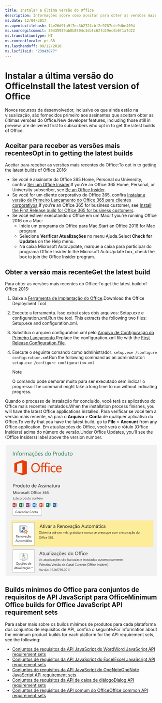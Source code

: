 ```yaml
---
title: Instalar a última versão do Office
description: Informações sobre como aceitar para obter as versões mais recentes do Office.
ms.date: 12/04/2017
ms.openlocfilehash: 14e26d9fa9f7ec3b2724cbf2e9787cde9dbe4094
ms.sourcegitcommit: 30435939ab8b8504c3dbfc62fd29ec6b0f1a7d22
ms.translationtype: HT
ms.contentlocale: pt-BR
ms.lasthandoff: 09/12/2018
ms.locfileid: "23943877"
---
```

# <a name="install-the-latest-version-of-office"></a><span data-ttu-id="6a01a-103">Instalar a última versão do Office</span><span class="sxs-lookup"><span data-stu-id="6a01a-103">Install the latest version of Office</span></span>

<span data-ttu-id="6a01a-104">Novos recursos de desenvolvedor, inclusive os que ainda estão na visualização, são fornecidos primeiro aos assinantes que aceitam obter as últimas versões do Office.</span><span class="sxs-lookup"><span data-stu-id="6a01a-104">New developer features, including those still in preview, are delivered first to subscribers who opt in to get the latest builds of Office.</span></span> 

## <a name="opt-in-to-getting-the-latest-builds"></a><span data-ttu-id="6a01a-105">Aceitar para receber as versões mais recentes</span><span class="sxs-lookup"><span data-stu-id="6a01a-105">Opt in to getting the latest builds</span></span>

<span data-ttu-id="6a01a-106">Aceitar para receber as versões mais recentes do Office:</span><span class="sxs-lookup"><span data-stu-id="6a01a-106">To opt in to getting the latest builds of Office 2016:</span></span> 

- <span data-ttu-id="6a01a-107">Se você é assinante do Office 365 Home, Personal ou University, confira [Ser um Office Insider](https://products.office.com/office-insider).</span><span class="sxs-lookup"><span data-stu-id="6a01a-107">If you're an Office 365 Home, Personal, or University subscriber, see [Be an Office Insider](https://products.office.com/office-insider).</span></span>
- <span data-ttu-id="6a01a-108">Se você for um cliente corporativo do Office 365, confira [Instalar a versão de Primeiro Lançamento do Office 365 para clientes corporativos](https://support.office.com/article/Install-the-First-Release-build-for-Office-365-for-business-customers-4dd8ba40-73c0-4468-b778-c7b744d03ead).</span><span class="sxs-lookup"><span data-stu-id="6a01a-108">If you're an Office 365 for business customer, see [Install the First Release build for Office 365 for business customers](https://support.office.com/article/Install-the-First-Release-build-for-Office-365-for-business-customers-4dd8ba40-73c0-4468-b778-c7b744d03ead).</span></span>
- <span data-ttu-id="6a01a-109">Se você estiver executando o Office em um Mac:</span><span class="sxs-lookup"><span data-stu-id="6a01a-109">If you're running Office 2016 on a Mac:</span></span>
    - <span data-ttu-id="6a01a-110">Inicie um programa do Office para Mac.</span><span class="sxs-lookup"><span data-stu-id="6a01a-110">Start an Office 2016 for Mac program.</span></span>
    - <span data-ttu-id="6a01a-111">Selecione **Verificar Atualizações** no menu Ajuda.</span><span class="sxs-lookup"><span data-stu-id="6a01a-111">Select **Check for Updates** on the Help menu.</span></span>
    - <span data-ttu-id="6a01a-112">Na caixa Microsoft AutoUpdate, marque a caixa para participar do programa Office Insider.</span><span class="sxs-lookup"><span data-stu-id="6a01a-112">In the Microsoft AutoUpdate box, check the box to join the Office Insider program.</span></span> 

## <a name="get-the-latest-build"></a><span data-ttu-id="6a01a-113">Obter a versão mais recente</span><span class="sxs-lookup"><span data-stu-id="6a01a-113">Get the latest build</span></span>

<span data-ttu-id="6a01a-114">Para obter as versões mais recentes do Office:</span><span class="sxs-lookup"><span data-stu-id="6a01a-114">To get the latest build of Office 2016:</span></span> 

1. <span data-ttu-id="6a01a-115">Baixe a [Ferramenta de Implantação do Office](https://www.microsoft.com/download/details.aspx?id=49117).</span><span class="sxs-lookup"><span data-stu-id="6a01a-115">Download the Office Deployment Tool</span></span> 
2. <span data-ttu-id="6a01a-p101">Execute a ferramenta. Isso extrai estes dois arquivos: Setup.exe e configuration.xml.</span><span class="sxs-lookup"><span data-stu-id="6a01a-p101">Run the tool. This extracts the following two files: Setup.exe and configuration.xml.</span></span>
3. <span data-ttu-id="6a01a-118">Substitua o arquivo configuration.xml pelo [Arquivo de Configuração do Primeiro Lançamento](https://raw.githubusercontent.com/OfficeDev/Office-Add-in-Commands-Samples/master/Tools/FirstReleaseConfig/configuration.xml).</span><span class="sxs-lookup"><span data-stu-id="6a01a-118">Replace the configuration.xml file with the [First Release Configuration File](https://raw.githubusercontent.com/OfficeDev/Office-Add-in-Commands-Samples/master/Tools/FirstReleaseConfig/configuration.xml).</span></span>
4. <span data-ttu-id="6a01a-119">Execute o seguinte comando como administrador:  `setup.exe /configure configuration.xml`</span><span class="sxs-lookup"><span data-stu-id="6a01a-119">Run the following command as an administrator:  `setup.exe /configure configuration.xml`</span></span> 

    > [!NOTE]
    > <span data-ttu-id="6a01a-120">O comando pode demorar muito para ser executado sem indicar o progresso.</span><span class="sxs-lookup"><span data-stu-id="6a01a-120">The command might take a long time to run without indicating progress.</span></span>

<span data-ttu-id="6a01a-121">Quando o processo de instalação for concluído, você terá os aplicativos do Office mais recentes instalados.</span><span class="sxs-lookup"><span data-stu-id="6a01a-121">When the installation process finishes, you will have the latest Office applications installed.</span></span> <span data-ttu-id="6a01a-122">Para verificar se você tem a versão mais recente, vá para o **Arquivo** > **Conta** de qualquer aplicativo do Office.</span><span class="sxs-lookup"><span data-stu-id="6a01a-122">To verify that you have the latest build, go to **File** > **Account** from any Office application.</span></span> <span data-ttu-id="6a01a-123">Em atualizações do Office, você verá o rótulo (Office Insiders) acima do número de versão.</span><span class="sxs-lookup"><span data-stu-id="6a01a-123">Under Office Updates, you'll see the (Office Insiders) label above the version number.</span></span>

![Uma captura de tela que mostra informações do produto com o rótulo Office Insiders](../images/office-insiders.png)

## <a name="minimum-office-builds-for-office-javascript-api-requirement-sets"></a><span data-ttu-id="6a01a-125">Builds mínimos do Office para conjuntos de requisitos de API JavaScript para Office</span><span class="sxs-lookup"><span data-stu-id="6a01a-125">Minimum Office builds for Office JavaScript API requirement sets</span></span>

<span data-ttu-id="6a01a-126">Para saber mais sobre os builds mínimos de produtos para cada plataforma dos conjuntos de requisitos de API, confira o seguinte:</span><span class="sxs-lookup"><span data-stu-id="6a01a-126">For information about the minimum product builds for each platform for the API requirement sets, see the following:</span></span>

- [<span data-ttu-id="6a01a-127">Conjuntos de requisitos da API JavaScript do Word</span><span class="sxs-lookup"><span data-stu-id="6a01a-127">Word JavaScript API requirement sets</span></span>](https://docs.microsoft.com/javascript/office/requirement-sets/word-api-requirement-sets?view=office-js)
- [<span data-ttu-id="6a01a-128">Conjuntos de requisitos da API JavaScript do Excel</span><span class="sxs-lookup"><span data-stu-id="6a01a-128">Excel JavaScript API requirement sets</span></span>](https://docs.microsoft.com/javascript/office/requirement-sets/excel-api-requirement-sets?view=office-js)
- [<span data-ttu-id="6a01a-129">Conjuntos de requisitos da API JavaScript do OneNote</span><span class="sxs-lookup"><span data-stu-id="6a01a-129">OneNote JavaScript API requirement sets</span></span>](https://docs.microsoft.com/javascript/office/requirement-sets/onenote-api-requirement-sets?view=office-js)
- [<span data-ttu-id="6a01a-130">Conjuntos de requisitos da API de caixa de diálogo</span><span class="sxs-lookup"><span data-stu-id="6a01a-130">Dialog API requirement sets</span></span>](https://docs.microsoft.com/javascript/office/requirement-sets/dialog-api-requirement-sets?view=office-js)
- [<span data-ttu-id="6a01a-131">Conjuntos de requisitos de API comum do Office</span><span class="sxs-lookup"><span data-stu-id="6a01a-131">Office common API requirement sets</span></span>](https://docs.microsoft.com/javascript/office/requirement-sets/office-add-in-requirement-sets?view=office-js)
